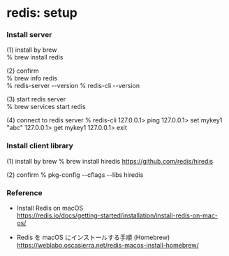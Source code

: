 redis: setup
===============


### Install server  
(1) install by brew  
% brew install redis

(2) confirm  
% brew info redis  
%  redis-server --version
% redis-cli --version

(3) start redis server  
 % brew services start redis

(4) connect to redis server
% redis-cli 
127.0.0.1> ping
127.0.0.1> set mykey1 "abc"
127.0.0.1> get mykey1
127.0.0.1> exit


### Install client  library
(1) install by brew 
% brew install hiredis
https://github.com/redis/hiredis

(2) confirm 
% pkg-config --cflags --libs hiredis


### Reference  
- Install Redis on macOS  
https://redis.io/docs/getting-started/installation/install-redis-on-mac-os/  

- Redis を macOS にインストールする手順 (Homebrew)  
https://weblabo.oscasierra.net/redis-macos-install-homebrew/  
